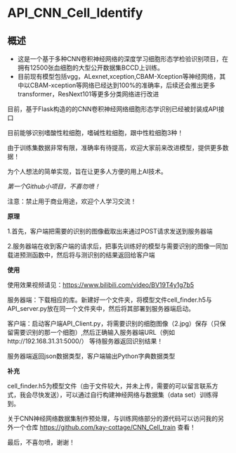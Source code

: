 # API_CNN_Cell_Identify

## 概述


* 这是一个基于多种CNN卷积神经网络的深度学习细胞形态学检验识别项目，在拥有12500张血细胞的大型公开数据集BCCD上训练。
* 目前现有模型包括vgg，ALexnet,xception,CBAM-Xception等神经网络，其中以CBAM-xception等网络已经达到100%的准确率，后续还会推出更多transformer，ResNext101等更多分类网络进行改进


目前，基于Flask构造的的CNN卷积神经网络细胞形态学识别已经被封装成API接口

目前能够识别嗜酸性粒细胞，嗜碱性粒细胞，跟中性粒细胞3种！

由于训练集数据非常有限，准确率有待提高，欢迎大家前来改进模型，提供更多数据！


为个人想法的简单实现，旨在让更多人方便的用上AI技术。


*第一个Github小项目，不喜勿喷！*


注意：禁止用于商业用途，欢迎个人学习交流！


**原理**

1.首先，客户端把需要的识别的图像截取出来通过POST请求发送到服务器端


2.服务器端在收到客户端的请求后，把事先训练好的模型与需要识别的图像一同加载进预测函数中，然后将与测识别的结果返回给客户端



**使用**

使用效果视频请见：https://www.bilibili.com/video/BV19T4y1g7b5

服务器端：下载相应的库。新建好一个文件夹，将模型文件cell_finder.h5与API_server.py放在同一个文件夹中，然后将其部署到服务器端启动。

客户端：启动客户端API_Client.py，将需要识别的细胞图像（2.jpg）保存（只保留需要识别的那一个细胞）,然后正确输入服务器端URL（例如http://192.168.31.31:5000/） 等待服务器返回识别结果！

服务器端返回json数据类型，客户端输出Python字典数据类型

**补充**

cell_finder.h5为模型文件（由于文件较大，并未上传，需要的可以留言联系方式，我会尽快发送），可以通过自行构建神经网络与数据集（data set）训练得到。

关于CNN神经网络数据集制作预处理，与训练网络部分的源代码可以访问我的另外一个仓库 https://github.com/kay-cottage/CNN_Cell_train 查看！

最后，不喜勿喷，谢谢！
